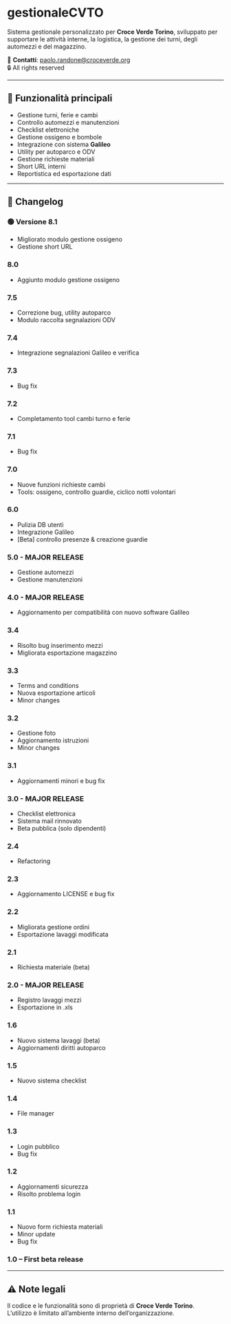 # gestionaleCVTO

Sistema gestionale personalizzato per **Croce Verde Torino**, sviluppato per supportare le attività interne, la logistica, la gestione dei turni, degli automezzi e del magazzino.

📧 **Contatti**: paolo.randone@croceverde.org  
🔒 All rights reserved

---

## 🚀 Funzionalità principali

- Gestione turni, ferie e cambi
- Controllo automezzi e manutenzioni
- Checklist elettroniche
- Gestione ossigeno e bombole
- Integrazione con sistema **Galileo**
- Utility per autoparco e ODV
- Gestione richieste materiali
- Short URL interni
- Reportistica ed esportazione dati

---

## 🧾 Changelog

### 🟢 Versione 8.1
- Migliorato modulo gestione ossigeno
- Gestione short URL

### 8.0
- Aggiunto modulo gestione ossigeno

### 7.5
- Correzione bug, utility autoparco
- Modulo raccolta segnalazioni ODV

### 7.4
- Integrazione segnalazioni Galileo e verifica

### 7.3
- Bug fix

### 7.2
- Completamento tool cambi turno e ferie

### 7.1
- Bug fix

### 7.0
- Nuove funzioni richieste cambi
- Tools: ossigeno, controllo guardie, ciclico notti volontari

### 6.0
- Pulizia DB utenti
- Integrazione Galileo
- [Beta] controllo presenze & creazione guardie

### 5.0 - MAJOR RELEASE
- Gestione automezzi
- Gestione manutenzioni

### 4.0 - MAJOR RELEASE
- Aggiornamento per compatibilità con nuovo software Galileo

### 3.4
- Risolto bug inserimento mezzi
- Migliorata esportazione magazzino

### 3.3
- Terms and conditions
- Nuova esportazione articoli
- Minor changes

### 3.2
- Gestione foto
- Aggiornamento istruzioni
- Minor changes

### 3.1
- Aggiornamenti minori e bug fix

### 3.0 - MAJOR RELEASE
- Checklist elettronica
- Sistema mail rinnovato
- Beta pubblica (solo dipendenti)

### 2.4
- Refactoring

### 2.3
- Aggiornamento LICENSE e bug fix

### 2.2
- Migliorata gestione ordini
- Esportazione lavaggi modificata

### 2.1
- Richiesta materiale (beta)

### 2.0 - MAJOR RELEASE
- Registro lavaggi mezzi
- Esportazione in .xls

### 1.6
- Nuovo sistema lavaggi (beta)
- Aggiornamenti diritti autoparco

### 1.5
- Nuovo sistema checklist

### 1.4
- File manager

### 1.3
- Login pubblico
- Bug fix

### 1.2
- Aggiornamenti sicurezza
- Risolto problema login

### 1.1
- Nuovo form richiesta materiali
- Minor update
- Bug fix

### 1.0 – First beta release

---

## ⚠️ Note legali

Il codice e le funzionalità sono di proprietà di **Croce Verde Torino**.  
L’utilizzo è limitato all’ambiente interno dell’organizzazione.

